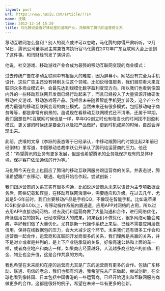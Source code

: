 ```yaml
---
layout: post
url: https://www.huxiu.com/article/7714
name: 虎嗅
time: 2012-12-14 15:20
title: 马化腾说最看好移动里的游戏产业，并解释了腾讯和运营商关系
---
```

移动互联网怎么盈利？别人的观点或许可以忽略，马化腾的你得严肃听听。12月14日，腾讯公司董事局主席兼首席执行官马化腾在2012年广东互联网大会上谈到了这件事。和讯财经刊发了演讲词。

他说，社交游戏、移动游戏产业会成为最强的移动互联网变现的商业模式：

过去传统广告在移动互联网中有相当大的难度，因为屏幕小，网站没有完全为手机设计，这些广告主还没有特别关注这个领域。比如说增值服务，我们目前看未来互联网众多商业模式中，会最先达到规模化数字盈利变现方向，所以我们也看到像国内外的一些移动互联网开发商已经行动起来了，而且已经投入了大量资源开始研发移动社交游戏、移动游戏等产品。我相信未来随着智能手机更加普及，这个产业会成为最强的移动互联网变现的商业模式。当然未来还有很多模式，包括移动电子商务等等，都是非常有前景的。虽说现在看移动互联网模式还不清晰，还属于早期，我们回想在PC互联网时候也是一样，早年QQ创立时也有相当长的时间找不到盈利模式，更关键的时候还是要全力以赴把产品做好，更到时机成熟的时候，自然会浮现出来。

此前，虎嗅的文章《李跃的表态等于已经承认，中移动跟腾讯的时势比起2年前已经倒转》里写道，中国移动总裁李跃公开承认了腾讯给运营商的压力。他还说：“希望腾讯的业务有更多发展，但是也希望腾讯的业务能保护现有的总体环境，保护客户依法通信的行为等。”

马化腾今天在会上也回应了腾讯的移动互联网服务跟运营商的关系，并表态说，腾讯希望跟广东移动、联通、电信开始合作起，尝试创新：

我们跟运营商的关系其实有很多沟通，比如说运营商从未来以语音为主专项数据业务后，网络记载和容量，在移动互联网浪潮中，需要适应和升级。在过去几年，尤其是5-6年前时，我们主要移动产品是手机QQ，不像现在智能手机，比如说苹果IOS和安卓4.0以上，有移动操作系统内置通道，应用APP对网络的占用，所以过去用APP直接访问网络，过去我们和运营商做了大量沟通和合作，进行网络优化，降低信用包的损耗，已经取得很大的成果。如果我们不做优化，很多网络可能会瘫痪，幸好我们做了大量优化。尤其是新一代操作系统上来后，已经不需要应用层做信用，保持在线数据包的压力，会大大减少这个环节。未来我们还有很多工作会和运营商一起合作，运营商和互联网开发商很多的关系，我们理解是共赢的关系，并不是对立或者是并列的，是上下产业链承载的关系，好像高速公路和上面的车一样，或者商业地产和商店一样，如果商店经营越好，人流越多商业地产的价值、租金、物业也会升值，这是合作共赢的方向。

我也希望在未来能和在座的运营商尤其是广东的运营商有更多的合作。包括广东移动、联通、电信的老总，我们也都有沟通，我希望先从广东做起，尝试创新，在全球也看到像韩国、日本包括中国香港的一些运营商，已经开始迈出和互联网服务商做更多的合作，这都是很好的例子，希望在未来一年有更多的创新。

